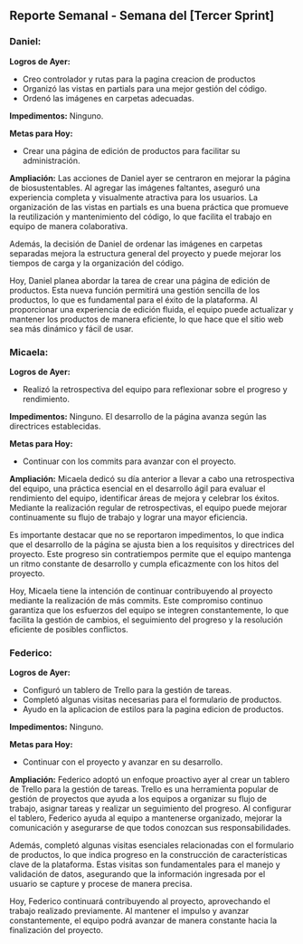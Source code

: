 ## Reporte Semanal - Semana del [Tercer Sprint]

### Daniel:
**Logros de Ayer:**
- Creo controlador y rutas para la pagina creacion de productos
- Organizó las vistas en partials para una mejor gestión del código.
- Ordenó las imágenes en carpetas adecuadas.

**Impedimentos:**
Ninguno.

**Metas para Hoy:**
- Crear una página de edición de productos para facilitar su administración.

**Ampliación:**
Las acciones de Daniel ayer se centraron en mejorar la página de biosustentables. Al agregar las imágenes faltantes, aseguró una experiencia completa y visualmente atractiva para los usuarios. La organización de las vistas en partials es una buena práctica que promueve la reutilización y mantenimiento del código, lo que facilita el trabajo en equipo de manera colaborativa.

Además, la decisión de Daniel de ordenar las imágenes en carpetas separadas mejora la estructura general del proyecto y puede mejorar los tiempos de carga y la organización del código.

Hoy, Daniel planea abordar la tarea de crear una página de edición de productos. Esta nueva función permitirá una gestión sencilla de los productos, lo que es fundamental para el éxito de la plataforma. Al proporcionar una experiencia de edición fluida, el equipo puede actualizar y mantener los productos de manera eficiente, lo que hace que el sitio web sea más dinámico y fácil de usar.

### Micaela:
**Logros de Ayer:**
- Realizó la retrospectiva del equipo para reflexionar sobre el progreso y rendimiento.

**Impedimentos:**
Ninguno. El desarrollo de la página avanza según las directrices establecidas.

**Metas para Hoy:**
- Continuar con los commits para avanzar con el proyecto.

**Ampliación:**
Micaela dedicó su día anterior a llevar a cabo una retrospectiva del equipo, una práctica esencial en el desarrollo ágil para evaluar el rendimiento del equipo, identificar áreas de mejora y celebrar los éxitos. Mediante la realización regular de retrospectivas, el equipo puede mejorar continuamente su flujo de trabajo y lograr una mayor eficiencia.

Es importante destacar que no se reportaron impedimentos, lo que indica que el desarrollo de la página se ajusta bien a los requisitos y directrices del proyecto. Este progreso sin contratiempos permite que el equipo mantenga un ritmo constante de desarrollo y cumpla eficazmente con los hitos del proyecto.

Hoy, Micaela tiene la intención de continuar contribuyendo al proyecto mediante la realización de más commits. Este compromiso continuo garantiza que los esfuerzos del equipo se integren constantemente, lo que facilita la gestión de cambios, el seguimiento del progreso y la resolución eficiente de posibles conflictos.

### Federico:
**Logros de Ayer:**
- Configuró un tablero de Trello para la gestión de tareas.
- Completó algunas visitas necesarias para el formulario de productos.
- Ayudo en la aplicacion de estilos para la pagina edicion de productos.

**Impedimentos:**
Ninguno.

**Metas para Hoy:**
- Continuar con el proyecto y avanzar en su desarrollo.

**Ampliación:**
Federico adoptó un enfoque proactivo ayer al crear un tablero de Trello para la gestión de tareas. Trello es una herramienta popular de gestión de proyectos que ayuda a los equipos a organizar su flujo de trabajo, asignar tareas y realizar un seguimiento del progreso. Al configurar el tablero, Federico ayuda al equipo a mantenerse organizado, mejorar la comunicación y asegurarse de que todos conozcan sus responsabilidades.

Además, completó algunas visitas esenciales relacionadas con el formulario de productos, lo que indica progreso en la construcción de características clave de la plataforma. Estas visitas son fundamentales para el manejo y validación de datos, asegurando que la información ingresada por el usuario se capture y procese de manera precisa.

Hoy, Federico continuará contribuyendo al proyecto, aprovechando el trabajo realizado previamente. Al mantener el impulso y avanzar constantemente, el equipo podrá avanzar de manera constante hacia la finalización del proyecto.
